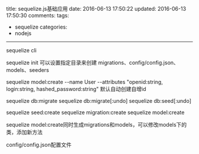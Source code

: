 title: sequelize.js基础应用
date: 2016-06-13 17:50:22
updated: 2016-06-13 17:50:30
comments:
tags:
- sequelize
categories:
- nodejs

---


sequelize cli

sequelize init
可以设置指定目录来创建 migrations、config/config.json、models、seeders

sequelize model:create --name User --attributes "openid:string, login:string, hashed_password:string"
默认自动创建自增id

sequelize db:migrate
sequelize db:migrate[:undo]
sequelize db:seed[:undo]

sequelize seed:create
sequelize migration:create
sequelize model:create

sequelize model:create同时生成migrations和models，可以修改models下的类，添加新方法

config/config.json配置文件



